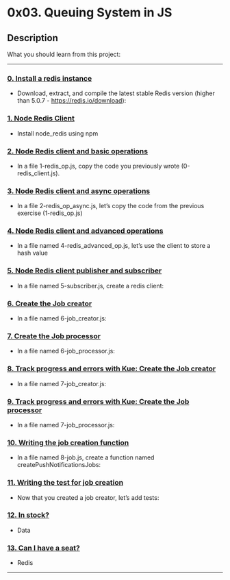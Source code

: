 # 0x03. Queuing System in JS

## Description

What you should learn from this project:

---

### [0. Install a redis instance](./README.md)

* Download, extract, and compile the latest stable Redis version (higher than 5.0.7 - <https://redis.io/download>):

### [1. Node Redis Client](./0-redis_client.js)

* Install node_redis using npm

### [2. Node Redis client and basic operations](./1-redis_op.js)

* In a file 1-redis_op.js, copy the code you previously wrote (0-redis_client.js).

### [3. Node Redis client and async operations](./2-redis_op_async.js)

* In a file 2-redis_op_async.js, let’s copy the code from the previous exercise (1-redis_op.js)

### [4. Node Redis client and advanced operations](./4-redis_advanced_op.js)

* In a file named 4-redis_advanced_op.js, let’s use the client to store a hash value

### [5. Node Redis client publisher and subscriber](./5-subscriber.js)

* In a file named 5-subscriber.js, create a redis client:

### [6. Create the Job creator](./6-job_creator.js)

* In a file named 6-job_creator.js:

### [7. Create the Job processor](./6-job_processor.js)

* In a file named 6-job_processor.js:

### [8. Track progress and errors with Kue: Create the Job creator](./7-job_creator.js)

* In a file named 7-job_creator.js:

### [9. Track progress and errors with Kue: Create the Job processor](./7-job_processor.js)

* In a file named 7-job_processor.js:

### [10. Writing the job creation function](./8-job.js)

* In a file named 8-job.js, create a function named createPushNotificationsJobs:

### [11. Writing the test for job creation](./8-job.test.js)

* Now that you created a job creator, let’s add tests:

### [12. In stock?](./9-stock.js)

* Data

### [13. Can I have a seat?](./100-seat.js)

* Redis

---


